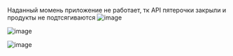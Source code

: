Наданный момень приложение не работает, тк API пятерочки закрыли и продукты не подтсягиваются
![image](https://github.com/user-attachments/assets/afb022d3-d396-47ae-a19d-93f6304e2897)

![image](https://github.com/user-attachments/assets/ffd4e525-ac1e-4d42-a515-309b943d0209)

![image](https://github.com/user-attachments/assets/4f5ac2d4-4578-4ae0-9782-7f368337bea6)

